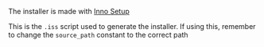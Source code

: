 The installer is made with [Inno Setup](http://www.jrsoftware.org/isinfo.php)

This is the `.iss` script used to generate the installer. If using this, remember to change the `source_path` constant to the correct path
